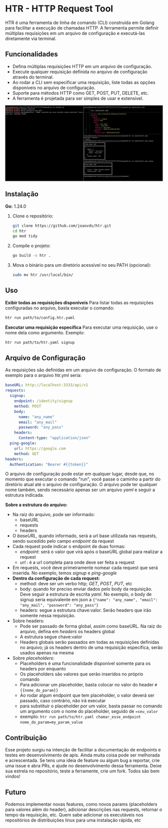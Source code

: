 # HTR - HTTP Request Tool

HTR é uma ferramenta de linha de comando (CLI) construída em Golang para facilitar a execução de chamadas HTTP. A ferramenta permite definir múltiplas requisições em um arquivo de configuração e executá-las diretamente via terminal.

## Funcionalidades

- Defina múltiplas requisições HTTP em um arquivo de configuração.
- Execute qualquer requisição definida no arquivo de configuração através do terminal.
- Ao rodar a CLI sem especificar uma requisição, liste todas as opções disponíveis no arquivo de configuração.
- Suporte para métodos HTTP como GET, POST, PUT, DELETE, etc.
- A ferramenta é projetada para ser simples de usar e extensível.

<div style="display: flex;">
    <img src="./.github/htr.jpg" alt="htr gif" height="auto">
</div>

## Instalação

**Go:** 1.24.0

1. Clone o repositório:

   ```bash
   git clone https://github.com/joaovds/htr.git
   cd htr
   go mod tidy
   ```

2. Compile o projeto:

   ```bash
   go build -o htr .
   ```

3. Mova o binário para um diretório acessível no seu PATH (opcional):

   ```bash
   sudo mv htr /usr/local/bin/
   ```

## Uso

**Exibir todas as requisições disponíveis**
Para listar todas as requisições configuradas no arquivo, basta executar o comando:

```bash
htr run path/to/config.htr.yaml
```

**Executar uma requisição específica**
Para executar uma requisição, use o nome dela como argumento. Exemplo:

```bash
htr run path/to/htr.yaml signup
```

## Arquivo de Configuração

As requisições são definidas em um arquivo de configuração. O formato de exemplo para o arquivo htr.yml seria:

```yaml
baseURL: http://localhost:3333/api/v1
requests:
  signup:
    endpoint: /identity/signup
    method: POST
    body:
      name: "any_name"
      email: "any_mail"
      password: "any_pass"
    headers:
      Content-type: "application/json"
  ping-google:
    url: https://google.com
    method: GET
headers:
  Authentication: "Bearer #{{token}}"
```

O arquivo de configuração pode estar em qualquer lugar, desde que, no momento que executar o comando "run", você passe o caminho a partir do diretório atual até o arquivo de configuração. O arquivo pode ter qualquer nome também, sendo necessário apenas ser um arquivo _yaml_ e seguir a estrutura indicada.

**Sobre a estrutura do arquivo:**

- Na raiz do arquivo, pode ser informado:
  - baseURL
  - requests
  - headers
- O _baseURL_, quando informado, será a url base utilizada nas requests, sendo sucedido pelo campo _endpoint_ da request
- Cada request pode indicar o endpoint de duas formas:
  - _endpoint_: será o valor que virá após o baseURL global para realizar a request
  - _url_ : é a url completa para onde deve ser feita a request
- Em requests, você deve primeiramente nomear cada request que será inserida. No exemplo, temos _signup_ e _ping-google_
- **Dentro da configuração de cada request:**
  - method: deve ser um verbo http; _GET_, _POST_, _PUT_, etc
  - body: quando for preciso enviar dados pelo body da requisição. Deve seguir a estrutura de escrita _yaml_. No exemplo, o body de signup seria equivalente em json a `{"name": "any_name", "email": "any_mail", "password": "any_pass"}`
  - headers: segue a estrutura chave:valor. Serão headers que irão somente nessa requisição.
- Sobre headers:
  - Pode ser passado de forma global, assim como baseURL. Na raiz do arquivo, defina em _headers_ os headers global
  - A estrutura segue chave:valor
  - Headers globais serão passados em todas as requisições definidas no arquivo; já os headers dentro de uma requisição específica, serão usados apenas na mesma
- Sobre _placeholders_:
  - Placeholders é uma funcionalidade disponível somente para os headers por enquanto
  - Os placeholders são valores que serão inseridos no próprio comando
  - Para adicionar um placeholder, basta colocar no valor do header `#{{nome_do_param}}`
  - Ao rodar algum endpoint que tem placeholder, o valor deverá ser passado, caso contrário, não irá executar
  - para substituir o placeholder por um valor, basta passar no comando um argumento com o nome do placeholder, seguido de `=seu_valor`
  - exemplo: `htr run path/to/htr.yaml chamar_esse_endpoint nome_do_param=my_param_value`

## Contribuição

Esse projeto surgiu na intenção de facilitar a documentação de endpoints e testes em desenvolvimento de apis. Ainda muita coisa pode ser melhorada e acrescentada. Se tens uma ideia de feature ou algum bug a reportar, crie uma issue e abra PRs, e ajude no desenvolvimento dessa ferramenta.
Deixe sua estrela no repositório, teste a ferramente, crie um fork. Todos são bem vindos!

## Futuro

Podemos implementar novas features, como novos params (placeholders para valores além do header), adicionar descrições nas requests, retornar o tempo da requisição, etc.
Quem sabe adicionar os executáveis nos repositórios de distribuições linux para uma instalação rápida, etc

